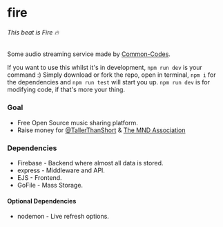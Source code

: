 # fire
###### This beat is Fire 🔥

Some audio streaming service made by [Common-Codes](https://github.com/Common-Codes).

If you want to use this whilst it's in development, `npm run dev` is your command :)
Simply download or fork the repo, open in terminal, `npm i` for the dependencies and `npm run test` will start you up. `npm run dev` is for modifying code, if that's more your thing.

### Goal

- Free Open Source music sharing platform.
- Raise money for [@TallerThanShort](https://github.com/TallerThanShort) & [The MND Association](https://www.mndassociation.org/)

### Dependencies

- Firebase - Backend where almost all data is stored.
- express - Middleware and API.
- EJS - Frontend.
- GoFile - Mass Storage.

#### Optional Dependencies

- nodemon - Live refresh options.
